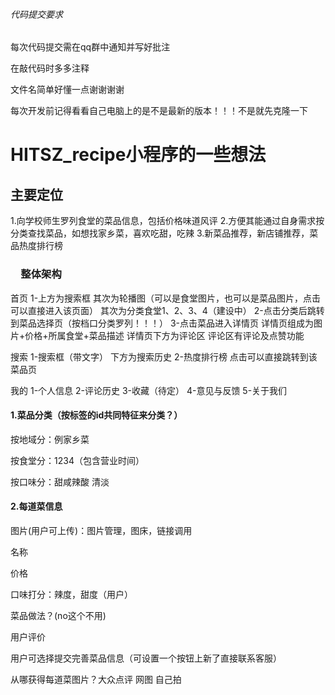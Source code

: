 ###### 代码提交要求
每次代码提交需在qq群中通知并写好批注

在敲代码时多多注释

文件名简单好懂一点谢谢谢谢

每次开发前记得看看自己电脑上的是不是最新的版本！！！不是就先克隆一下

# HITSZ_recipe小程序的一些想法


## 主要定位

1.向学校师生罗列食堂的菜品信息，包括价格味道风评
2.方便其能通过自身需求按分类查找菜品，如想找家乡菜，喜欢吃甜，吃辣
3.新菜品推荐，新店铺推荐，菜品热度排行榜

### 　整体架构
首页
  1-上方为搜索框
  其次为轮播图（可以是食堂图片，也可以是菜品图片，点击可以直接进入该页面）
  其次为分类食堂1、2、3、4（建设中）
    2-点击分类后跳转到菜品选择页（按档口分类罗列！！！）
      3-点击菜品进入详情页
      详情页组成为图片+价格+所属食堂+菜品描述
      详情页下方为评论区
      评论区有评论及点赞功能

搜索
  1-搜索框（带文字）
  下方为搜索历史
   2-热度排行榜 
    点击可以直接跳转到该菜品页

我的
  1-个人信息
  2-评论历史
  3-收藏（待定）
  4-意见与反馈
  5-关于我们




#### 1.菜品分类（按标签的id共同特征来分类？）

按地域分：例家乡菜

按食堂分：1234（包含营业时间）

按口味分：甜咸辣酸 清淡

#### 2.每道菜信息

图片(用户可上传)：图片管理，图床，链接调用

名称

价格

口味打分：辣度，甜度（用户）

菜品做法？(no这个不用)

用户评价

用户可选择提交完善菜品信息（可设置一个按钮上新了直接联系客服）

从哪获得每道菜图片？大众点评 网图 自己拍

